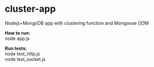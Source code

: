# cluster-app
Nodejs+MongoDB app with clustering function and Mongoose ODM

**How to run:** <br />
node app.js

**Run tests:** <br />
node test_http.js <br />
node test_socket.js
